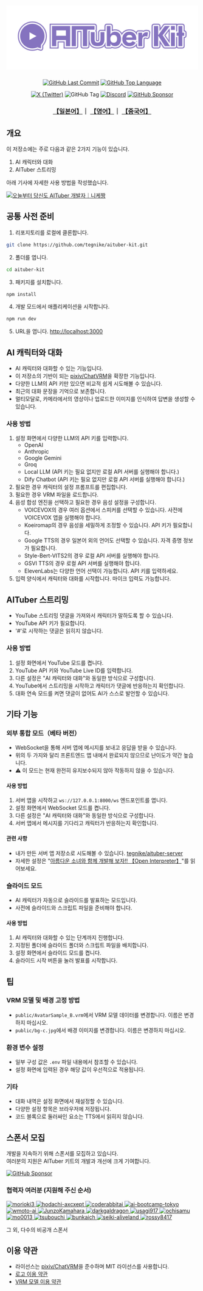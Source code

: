 <h1 align="center">
  <img style="max-width: 100%;" src="./logo.png">
</h1>

<p align="center">
   <a href="https://github.com/tegnike/aituber-kit"><img alt="GitHub Last Commit" src="https://img.shields.io/github/last-commit/tegnike/aituber-kit"></a>
   <a href="https://github.com/tegnike/aituber-kit"><img alt="GitHub Top Language" src="https://img.shields.io/github/languages/top/tegnike/aituber-kit"></a>
</p>
<p align="center">
   <a href="https://x.com/tegnike"><img alt="X (Twitter)" src="https://img.shields.io/badge/X-tegnike-1DA1F2?logo=x&style=flat&logoColor=white"/></a>
   <img alt="GitHub Tag" src="https://img.shields.io/github/v/tag/tegnike/aituber-kit?sort=semver&color=orange">
   <a href="https://discord.gg/T96PTvrs"><img alt="Discord" src="https://img.shields.io/badge/Discord-AITuberKit-7289DA?logo=discord&style=flat&logoColor=white"/></a>
   <a href="https://github.com/sponsors/tegnike"><img alt="GitHub Sponsor" src="https://img.shields.io/badge/Sponsor-GitHub-ea4aaa?style=flat&logo=github"/></a>
</p>

<h3 align="center">
   <a href="../README.md">【일본어】</a>｜
   <a href="./README_en.md">【영어】</a>｜
   <a href="./README_zh.md">【중국어】</a>
</h3>

## 개요

이 저장소에는 주로 다음과 같은 2가지 기능이 있습니다.

1. AI 캐릭터와 대화
2. AITuber 스트리밍

아래 기사에 자세한 사용 방법을 작성했습니다.

[![오늘부터 당신도 AITuber 개발자｜니케짱](https://github.com/tegnike/aituber-kit/assets/35606144/a958f505-72f9-4665-ab6c-b57b692bb166)](https://note.com/nike_cha_n/n/ne98acb25e00f)

## 공통 사전 준비

1. 리포지토리를 로컬에 클론합니다.

```bash
git clone https://github.com/tegnike/aituber-kit.git
```

2. 폴더를 엽니다.

```bash
cd aituber-kit
```

3. 패키지를 설치합니다.

```bash
npm install
```

4. 개발 모드에서 애플리케이션을 시작합니다.

```bash
npm run dev
```

5. URL을 엽니다. [http://localhost:3000](http://localhost:3000)

## AI 캐릭터와 대화

- AI 캐릭터와 대화할 수 있는 기능입니다.
- 이 저장소의 기반이 되는 [pixiv/ChatVRM](https://github.com/pixiv/ChatVRM)을 확장한 기능입니다.
- 다양한 LLM의 API 키만 있으면 비교적 쉽게 시도해볼 수 있습니다.
- 최근의 대화 문장을 기억으로 보존합니다.
- 멀티모달로, 카메라에서의 영상이나 업로드한 이미지를 인식하여 답변을 생성할 수 있습니다.

### 사용 방법

1. 설정 화면에서 다양한 LLM의 API 키를 입력합니다.
   - OpenAI
   - Anthropic
   - Google Gemini
   - Groq
   - Local LLM (API 키는 필요 없지만 로컬 API 서버를 실행해야 합니다.)
   - Dify Chatbot (API 키는 필요 없지만 로컬 API 서버를 실행해야 합니다.)
2. 필요한 경우 캐릭터의 설정 프롬프트를 편집합니다.
3. 필요한 경우 VRM 파일을 로드합니다.
4. 음성 합성 엔진을 선택하고 필요한 경우 음성 설정을 구성합니다.
   - VOICEVOX의 경우 여러 옵션에서 스피커를 선택할 수 있습니다. 사전에 VOICEVOX 앱을 실행해야 합니다.
   - Koeiromap의 경우 음성을 세밀하게 조정할 수 있습니다. API 키가 필요합니다.
   - Google TTS의 경우 일본어 외의 언어도 선택할 수 있습니다. 자격 증명 정보가 필요합니다.
   - Style-Bert-VITS2의 경우 로컬 API 서버를 실행해야 합니다.
   - GSVI TTS의 경우 로컬 API 서버를 실행해야 합니다.
   - ElevenLabs는 다양한 언어 선택이 가능합니다. API 키를 입력하세요.
5. 입력 양식에서 캐릭터와 대화를 시작합니다. 마이크 입력도 가능합니다.

## AITuber 스트리밍

- YouTube 스트리밍 댓글을 가져와서 캐릭터가 말하도록 할 수 있습니다.
- YouTube API 키가 필요합니다.
- '#'로 시작하는 댓글은 읽히지 않습니다.

### 사용 방법

1. 설정 화면에서 YouTube 모드를 켭니다.
2. YouTube API 키와 YouTube Live ID를 입력합니다.
3. 다른 설정은 "AI 캐릭터와 대화"와 동일한 방식으로 구성합니다.
4. YouTube에서 스트리밍을 시작하고 캐릭터가 댓글에 반응하는지 확인합니다.
5. 대화 연속 모드를 켜면 댓글이 없어도 AI가 스스로 발언할 수 있습니다.

## 기타 기능

### 외부 통합 모드（베타 버전）

- WebSocket을 통해 서버 앱에 메시지를 보내고 응답을 받을 수 있습니다.
- 위의 두 가지와 달리 프론트엔드 앱 내에서 완료되지 않으므로 난이도가 약간 높습니다.
- ⚠ 이 모드는 현재 완전히 유지보수되지 않아 작동하지 않을 수 있습니다.

#### 사용 방법

1. 서버 앱을 시작하고 `ws://127.0.0.1:8000/ws` 엔드포인트를 엽니다.
2. 설정 화면에서 WebSocket 모드를 켭니다.
3. 다른 설정은 "AI 캐릭터와 대화"와 동일한 방식으로 구성합니다.
4. 서버 앱에서 메시지를 기다리고 캐릭터가 반응하는지 확인합니다.

#### 관련 사항

- 내가 만든 서버 앱 저장소로 시도해볼 수 있습니다. [tegnike/aituber-server](https://github.com/tegnike/aituber-server)
- 자세한 설정은 "[아름다운 소녀와 함께 개발해 보자!! 【Open Interpreter】](https://note.com/nike_cha_n/n/nabcfeb7aaf3f)"를 읽어보세요.

### 슬라이드 모드

- AI 캐릭터가 자동으로 슬라이드를 발표하는 모드입니다.
- 사전에 슬라이드와 스크립트 파일을 준비해야 합니다.

#### 사용 방법

1. AI 캐릭터와 대화할 수 있는 단계까지 진행합니다.
2. 지정된 폴더에 슬라이드 폴더와 스크립트 파일을 배치합니다.
3. 설정 화면에서 슬라이드 모드를 켭니다.
4. 슬라이드 시작 버튼을 눌러 발표를 시작합니다.

## 팁

### VRM 모델 및 배경 고정 방법

- `public/AvatarSample_B.vrm`에서 VRM 모델 데이터를 변경합니다. 이름은 변경하지 마십시오.
- `public/bg-c.jpg`에서 배경 이미지를 변경합니다. 이름은 변경하지 마십시오.

### 환경 변수 설정

- 일부 구성 값은 `.env` 파일 내용에서 참조할 수 있습니다.
- 설정 화면에 입력된 경우 해당 값이 우선적으로 적용됩니다.

### 기타

- 대화 내역은 설정 화면에서 재설정할 수 있습니다.
- 다양한 설정 항목은 브라우저에 저장됩니다.
- 코드 블록으로 둘러싸인 요소는 TTS에서 읽히지 않습니다.

## 스폰서 모집

개발을 지속하기 위해 스폰서를 모집하고 있습니다.<br>
여러분의 지원은 AITuber 키트의 개발과 개선에 크게 기여합니다.

[![GitHub Sponsor](https://img.shields.io/badge/Sponsor-GitHub-ea4aaa?style=for-the-badge&logo=github)](https://github.com/sponsors/tegnike)

### 협력자 여러분 (지원해 주신 순서)

<p>
  <a href="https://github.com/morioki3" title="morioki3">
    <img src="https://github.com/morioki3.png" width="40" height="40" alt="morioki3">
  </a>
  <a href="https://github.com/hodachi-axcxept" title="hodachi-axcxept">
    <img src="https://github.com/hodachi-axcxept.png" width="40" height="40" alt="hodachi-axcxept">
  </a>
  <a href="https://github.com/coderabbitai" title="coderabbitai">
    <img src="https://github.com/coderabbitai.png" width="40" height="40" alt="coderabbitai">
  </a>
  <a href="https://github.com/ai-bootcamp-tokyo" title="ai-bootcamp-tokyo">
    <img src="https://github.com/ai-bootcamp-tokyo.png" width="40" height="40" alt="ai-bootcamp-tokyo">
  </a>
  <a href="https://github.com/wmoto-ai" title="wmoto-ai">
    <img src="https://github.com/wmoto-ai.png" width="40" height="40" alt="wmoto-ai">
  </a>
  <a href="https://github.com/JunzoKamahara" title="JunzoKamahara">
    <img src="https://github.com/JunzoKamahara.png" width="40" height="40" alt="JunzoKamahara">
  </a>
  <a href="https://github.com/darkgaldragon" title="darkgaldragon">
    <img src="https://github.com/darkgaldragon.png" width="40" height="40" alt="darkgaldragon">
  </a>
  <a href="https://github.com/usagi917" title="usagi917">
    <img src="https://github.com/usagi917.png" width="40" height="40" alt="usagi917">
  </a>
  <a href="https://github.com/ochisamu" title="ochisamu">
    <img src="https://github.com/ochisamu.png" width="40" height="40" alt="ochisamu">
  </a>
  <a href="https://github.com/mo0013" title="mo0013">
    <img src="https://github.com/mo0013.png" width="40" height="40" alt="mo0013">
  </a>
  <a href="https://github.com/tsubouchi" title="tsubouchi">
    <img src="https://github.com/tsubouchi.png" width="40" height="40" alt="tsubouchi">
  </a>
  <a href="https://github.com/bunkaich" title="bunkaich">
    <img src="https://github.com/bunkaich.png" width="40" height="40" alt="bunkaich">
  </a>
  <a href="https://github.com/seiki-aliveland" title="seiki-aliveland">
    <img src="https://github.com/seiki-aliveland.png" width="40" height="40" alt="seiki-aliveland">
  </a>
  <a href="https://github.com/rossy8417" title="rossy8417">
    <img src="https://github.com/rossy8417.png" width="40" height="40" alt="rossy8417">
  </a>
</p>

그 외, 다수의 비공개 스폰서

## 이용 약관

- 라이선스는 [pixiv/ChatVRM](https://github.com/pixiv/ChatVRM)을 준수하며 MIT 라이선스를 사용합니다.
- [로고 이용 약관](./logo_licence_ko.md)
- [VRM 모델 이용 약관](./vrm_licence_ko.md)
